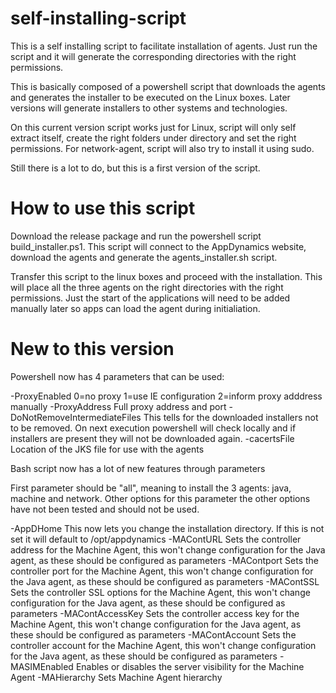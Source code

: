 # self-installing-script
This is a self installing script to facilitate installation of agents. Just run the script and it will generate the corresponding directories with the right permissions.

This is basically composed of a powershell script that downloads the agents and generates the installer to be executed on the Linux boxes. Later versions will generate installers to other systems and technologies.

On this current version script works just for Linux, script will only self extract itself, create the right folders under <appdynamics-home> directory and set the right permissions. For network-agent, script will also try to install it using sudo.

Still there is a lot to do, but this is a first version of the script.

# How to use this script

Download the release package and run the powershell script build_installer.ps1. This script will connect to the AppDynamics website, download the agents and generate the agents_installer.sh script.

Transfer this script to the linux boxes and proceed with the installation. This will place all the three agents on the right directories with the right permissions. Just the start of the applications will need to be added manually later so apps can load the agent during initialiation.

# New to this version

Powershell now has 4 parameters that can be used: 

-ProxyEnabled
    0=no proxy
    1=use IE configuration
    2=inform proxy adddress manually 
-ProxyAddress
    Full proxy address and port
-DoNotRemoveIntermediateFiles
    This tells for the downloaded installers not to be removed. On next execution powershell will check locally and if installers are present they will not be downloaded again.
-cacertsFile
    Location of the JKS file for use with the agents

Bash script now has a lot of new features through parameters

First parameter should be "all", meaning to install the 3 agents: java, machine and network. Other options for this parameter the other options have not been tested and should not be used.

-AppDHome
    This now lets you change the installation directory. If this is not set it will default to /opt/appdynamics
-MAContURL
    Sets the controller address for the Machine Agent, this won't change configuration for the Java agent, as these should be configured as parameters
-MAContport
    Sets the controller port for the Machine Agent, this won't change configuration for the Java agent, as these should be configured as parameters
-MAContSSL
    Sets the controller SSL options for the Machine Agent, this won't change configuration for the Java agent, as these should be configured as parameters
-MAContAccessKey
    Sets the controller access key for the Machine Agent, this won't change configuration for the Java agent, as these should be configured as parameters
-MAContAccount
    Sets the controller account for the Machine Agent, this won't change configuration for the Java agent, as these should be configured as parameters
-MASIMEnabled
    Enables or disables the server visibility for the Machine Agent
-MAHierarchy
    Sets Machine Agent hierarchy

